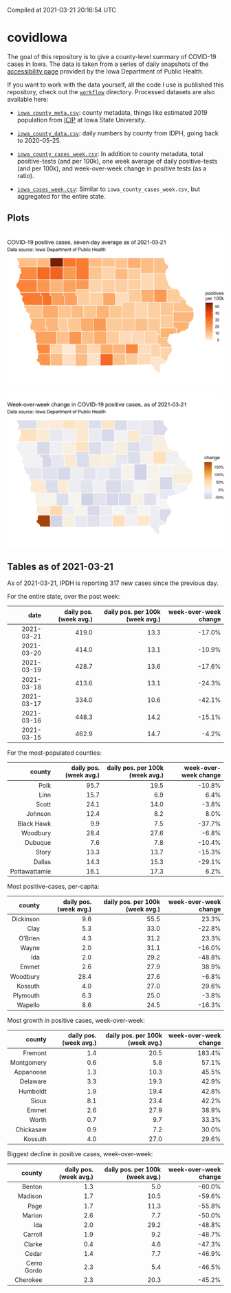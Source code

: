 Compiled at 2021-03-21 20:16:54 UTC

<!-- README.md is generated from README.Rmd. Please edit that file -->

# covidIowa

<!-- badges: start -->

<!-- badges: end -->

The goal of this repository is to give a county-level summary of
COVID-19 cases in Iowa. The data is taken from a series of daily
snapshots of the [accessibility
page](https://coronavirus.iowa.gov/pages/access) provided by the Iowa
Department of Public Health.

If you want to work with the data yourself, all the code I use is
published this repository, check out the [`workflow`](workflow)
directory. Processed datasets are also available here:

  - [`iowa_county_meta.csv`](https://raw.githubusercontent.com/ijlyttle/covidIowa/master/workflow/data/99-publish/iowa_county_meta.csv):
    county metadata, things like estimated 2019 population from
    [ICIP](https://www.icip.iastate.edu/tables/population/counties-estimates)
    at Iowa State University.

  - [`iowa_county_data.csv`](https://raw.githubusercontent.com/ijlyttle/covidIowa/master/workflow/data/99-publish/iowa_county_data.csv):
    daily numbers by county from IDPH, going back to 2020-05-25.

  - [`iowa_county_cases_week.csv`](https://raw.githubusercontent.com/ijlyttle/covidIowa/master/workflow/data/99-publish/iowa_county_data.csv):
    In addition to county metadata, total positive-tests (and per 100k),
    one week average of daily positive-tests (and per 100k), and
    week-over-week change in positive tests (as a ratio).

  - [`iowa_cases_week.csv`](https://raw.githubusercontent.com/ijlyttle/covidIowa/master/workflow/data/99-publish/iowa_cases_week.csv):
    Similar to `iowa_county_cases_week.csv`, but aggregated for the
    entire state.

## Plots

![](workflow/data/99-publish/iowa_cases.png)

![](workflow/data/99-publish/iowa_change.png)

## Tables as of 2021-03-21

As of 2021-03-21, IPDH is reporting 317 new cases since the previous
day.

For the entire state, over the past week:

|       date | daily pos. (week avg.) | daily pos. per 100k (week avg.) | week-over-week change |
| ---------: | ---------------------: | ------------------------------: | --------------------: |
| 2021-03-21 |                  419.0 |                            13.3 |               \-17.0% |
| 2021-03-20 |                  414.0 |                            13.1 |               \-10.9% |
| 2021-03-19 |                  428.7 |                            13.6 |               \-17.6% |
| 2021-03-18 |                  413.6 |                            13.1 |               \-24.3% |
| 2021-03-17 |                  334.0 |                            10.6 |               \-42.1% |
| 2021-03-16 |                  448.3 |                            14.2 |               \-15.1% |
| 2021-03-15 |                  462.9 |                            14.7 |                \-4.2% |

For the most-populated counties:

|        county | daily pos. (week avg.) | daily pos. per 100k (week avg.) | week-over-week change |
| ------------: | ---------------------: | ------------------------------: | --------------------: |
|          Polk |                   95.7 |                            19.5 |               \-10.8% |
|          Linn |                   15.7 |                             6.9 |                  6.4% |
|         Scott |                   24.1 |                            14.0 |                \-3.8% |
|       Johnson |                   12.4 |                             8.2 |                  8.0% |
|    Black Hawk |                    9.9 |                             7.5 |               \-37.7% |
|      Woodbury |                   28.4 |                            27.6 |                \-6.8% |
|       Dubuque |                    7.6 |                             7.8 |               \-10.4% |
|         Story |                   13.3 |                            13.7 |               \-15.3% |
|        Dallas |                   14.3 |                            15.3 |               \-29.1% |
| Pottawattamie |                   16.1 |                            17.3 |                  6.2% |

Most positive-cases, per-capita:

|    county | daily pos. (week avg.) | daily pos. per 100k (week avg.) | week-over-week change |
| --------: | ---------------------: | ------------------------------: | --------------------: |
| Dickinson |                    9.6 |                            55.5 |                 23.3% |
|      Clay |                    5.3 |                            33.0 |               \-22.8% |
|   O’Brien |                    4.3 |                            31.2 |                 23.3% |
|     Wayne |                    2.0 |                            31.1 |               \-16.0% |
|       Ida |                    2.0 |                            29.2 |               \-48.8% |
|     Emmet |                    2.6 |                            27.9 |                 38.9% |
|  Woodbury |                   28.4 |                            27.6 |                \-6.8% |
|   Kossuth |                    4.0 |                            27.0 |                 29.6% |
|  Plymouth |                    6.3 |                            25.0 |                \-3.8% |
|   Wapello |                    8.6 |                            24.5 |               \-16.3% |

Most growth in positive cases, week-over-week:

|     county | daily pos. (week avg.) | daily pos. per 100k (week avg.) | week-over-week change |
| ---------: | ---------------------: | ------------------------------: | --------------------: |
|    Fremont |                    1.4 |                            20.5 |                183.4% |
| Montgomery |                    0.6 |                             5.8 |                 57.1% |
|  Appanoose |                    1.3 |                            10.3 |                 45.5% |
|   Delaware |                    3.3 |                            19.3 |                 42.9% |
|   Humboldt |                    1.9 |                            19.4 |                 42.8% |
|      Sioux |                    8.1 |                            23.4 |                 42.2% |
|      Emmet |                    2.6 |                            27.9 |                 38.9% |
|      Worth |                    0.7 |                             9.7 |                 33.3% |
|  Chickasaw |                    0.9 |                             7.2 |                 30.0% |
|    Kossuth |                    4.0 |                            27.0 |                 29.6% |

Biggest decline in positive cases, week-over-week:

|      county | daily pos. (week avg.) | daily pos. per 100k (week avg.) | week-over-week change |
| ----------: | ---------------------: | ------------------------------: | --------------------: |
|      Benton |                    1.3 |                             5.0 |               \-60.0% |
|     Madison |                    1.7 |                            10.5 |               \-59.6% |
|        Page |                    1.7 |                            11.3 |               \-55.8% |
|      Marion |                    2.6 |                             7.7 |               \-50.0% |
|         Ida |                    2.0 |                            29.2 |               \-48.8% |
|     Carroll |                    1.9 |                             9.2 |               \-48.7% |
|      Clarke |                    0.4 |                             4.6 |               \-47.3% |
|       Cedar |                    1.4 |                             7.7 |               \-46.9% |
| Cerro Gordo |                    2.3 |                             5.4 |               \-46.5% |
|    Cherokee |                    2.3 |                            20.3 |               \-45.2% |
